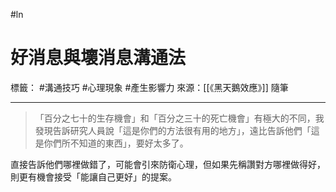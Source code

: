 #ln 
# 好消息與壞消息溝通法
標籤： #溝通技巧 #心理現象 #產生影響力 
來源：[[《黑天鵝效應》]] 隨筆

---

> 「百分之七十的生存機會」和「百分之三十的死亡機會」有極大的不同，我發現告訴研究人員說「這是你們的方法很有用的地方」，遠比告訴他們「這是你們所不知道的東西」，要好太多了。

直接告訴他們哪裡做錯了，可能會引來防衛心理，但如果先稱讚對方哪裡做得好，則更有機會接受「能讓自己更好」的提案。